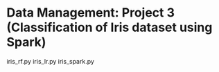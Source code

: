 # Data Management: Project 3 (Classification of Iris dataset using Spark)

iris_rf.py
iris_lr.py
iris_spark.py
